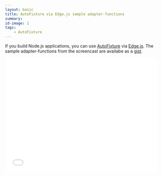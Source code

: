 ```yaml
---
layout: basic
title: AutoFixture via Edge.js sample adapter-functions
summary:
id-image: 1
tags:
    - AutoFixture
---
```


If you build Node.js applications, you can use [AutoFixture](https://github.com/AutoFixture/AutoFixture) via [Edge.js](http://tjanczuk.github.io/edge/). The sample adapter-functions from the screencast are availabe as a [gist](https://gist.github.com/moodmosaic/5840800).

<div style="text-align:center"><iframe src="//player.vimeo.com/video/95684682" width="500" height="375" frameborder="0" webkitallowfullscreen mozallowfullscreen allowfullscreen></iframe></div>
